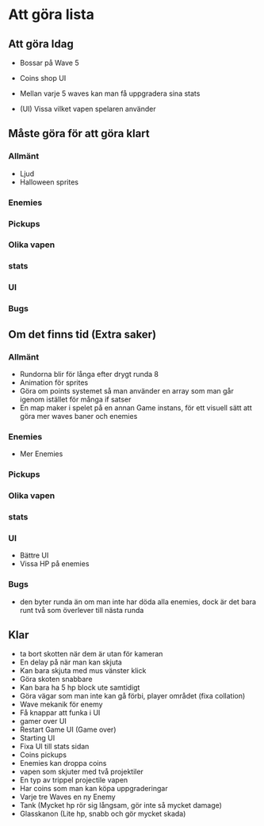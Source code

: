 # Att göra lista

## Att göra Idag
* Bossar på Wave 5 

* Coins shop UI
* Mellan varje 5 waves kan man få uppgradera sina stats 
* (UI) Vissa vilket vapen spelaren använder 
## Måste göra för att göra klart 
### Allmänt
* Ljud
* Halloween sprites 

### Enemies

### Pickups

### Olika vapen

### stats 

### UI

### Bugs 


## Om det finns tid (Extra saker)
### Allmänt
* Rundorna blir för långa efter drygt runda 8
* Animation för sprites 
* Göra om points systemet så man använder en array som man går igenom istället för många if satser
* En map maker i spelet på en annan Game instans, för ett visuell sätt att göra mer waves baner och enemies

### Enemies
* Mer Enemies

### Pickups

### Olika vapen

### stats 

### UI
* Bättre UI
* Vissa HP på enemies 

### Bugs 
* den byter runda än om man inte har döda alla enemies, dock är det bara runt två som överlever till nästa runda 

## Klar 
* ta bort skotten när dem är utan för kameran  
* En delay på när man kan skjuta 
* Kan bara skjuta med mus vänster klick 
* Göra skoten snabbare 
* Kan bara ha 5 hp block ute samtidigt 
* Göra vägar som man inte kan gå förbi, player området (fixa collation)
* Wave mekanik för enemy
* Få knappar att funka i UI
* gamer over UI
* Restart Game UI (Game over)
* Starting UI
* Fixa UI till stats sidan
* Coins pickups
* Enemies kan droppa coins 
* vapen som skjuter med två projektiler 
* En typ av trippel projectile vapen
* Har coins som man kan köpa uppgraderingar
* Varje tre Waves en ny Enemy 
* Tank (Mycket hp rör sig långsam, gör inte så mycket damage)
* Glasskanon (Lite hp, snabb och gör mycket skada)